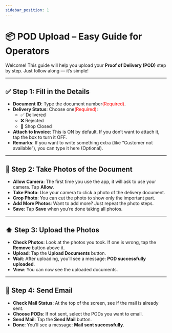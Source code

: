 ```yaml
---
sidebar_position: 1
---
```


# 📦 POD Upload – Easy Guide for Operators

Welcome! This guide will help you upload your **Proof of Delivery (POD)** step by step. Just follow along — it’s simple!

---

## ✅ Step 1: Fill in the Details

- **Document ID**: Type the document number<span style="color: red;">(Required)</span>.
- **Delivery Status**: Choose one<span style="color: red;">(Required)</span>:
  - ✅ Delivered
  - ❌ Rejected
  - 🚪 Shop Closed
- **Attach to Invoice**: This is ON by default. If you don’t want to attach it, tap the box to turn it OFF.
- **Remarks**: If you want to write something extra (like “Customer not available”), you can type it here (Optional).

---

## 📸 Step 2: Take Photos of the Document

- **Allow Camera**: The first time you use the app, it will ask to use your camera. Tap **Allow**.
- **Take Photo**: Use your camera to click a photo of the delivery document.
- **Crop Photo**: You can cut the photo to show only the important part.
- **Add More Photos**: Want to add more? Just repeat the photo steps.
- **Save**: Tap **Save** when you’re done taking all photos.

---

## ⬆️ Step 3: Upload the Photos

- **Check Photos**: Look at the photos you took. If one is wrong, tap the **Remove** button above it.
- **Upload**: Tap the **Upload Documents** button.
- **Wait**: After uploading, you’ll see a message: **POD successfully uploaded**.
- **View**: You can now see the uploaded documents.

---

## 📧 Step 4: Send Email

- **Check Mail Status**: At the top of the screen, see if the mail is already sent.
- **Choose PODs**: If not sent, select the PODs you want to email.
- **Send Mail**: Tap the **Send Mail** button.
- **Done**: You’ll see a message: **Mail sent successfully**.